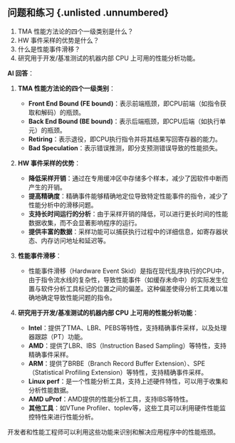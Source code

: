 ## 问题和练习 {.unlisted .unnumbered}

1. TMA 性能方法论的四个一级类别是什么？
2. HW 事件采样的优势是什么？
3. 什么是性能事件滑移？
4. 研究用于开发/基准测试的机器内部 CPU 上可用的性能分析功能。


**AI 回答**：

1. **TMA 性能方法论的四个一级类别**：
   - **Front End Bound (FE bound)**：表示前端瓶颈，即CPU前端（如指令获取和解码）的瓶颈。
   - **Back End Bound (BE bound)**：表示后端瓶颈，即CPU后端（如执行单元）的瓶颈。
   - **Retiring**：表示退役，即CPU执行指令并将其结果写回寄存器的能力。
   - **Bad Speculation**：表示错误推测，即分支预测错误导致的性能损失。

2. **HW 事件采样的优势**：
   - **降低采样开销**：通过在专用缓冲区中存储多个样本，减少了因软件中断而产生的开销。
   - **提高精确度**：精确事件能够精确地定位导致特定性能事件的指令，减少了性能分析中的滑移问题。
   - **支持长时间运行的分析**：由于采样开销的降低，可以进行更长时间的性能数据收集，而不会显著影响程序的运行。
   - **提供丰富的数据**：采样功能可以捕获执行过程中的详细信息，如寄存器状态、内存访问地址和延迟等。

3. **性能事件滑移**：
   - 性能事件滑移（Hardware Event Skid）是指在现代乱序执行的CPU中，由于指令流水线的复杂性，导致性能事件（如缓存未命中）的实际发生位置与软件分析工具标记的位置之间的偏差。这种偏差使得分析工具难以准确地确定导致性能问题的指令。

4. **研究用于开发/基准测试的机器内部 CPU 上可用的性能分析功能**：
   - **Intel**：提供了TMA、LBR、PEBS等特性，支持精确事件采样，以及处理器跟踪（PT）功能。
   - **AMD**：提供了LBR、IBS（Instruction Based Sampling）等特性，支持精确事件采样。
   - **ARM**：提供了BRBE（Branch Record Buffer Extension）、SPE（Statistical Profiling Extension）等特性，支持精确事件采样。
   - **Linux perf**：是一个性能分析工具，支持上述硬件特性，可以用于收集和分析性能数据。
   - **AMD uProf**：AMD提供的性能分析工具，支持IBS等特性。
   - **其他工具**：如VTune Profiler、toplev等，这些工具可以利用硬件性能监控特性来进行性能分析。

开发者和性能工程师可以利用这些功能来识别和解决应用程序中的性能瓶颈。
